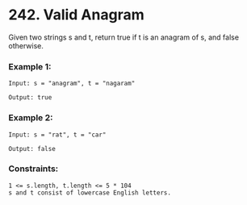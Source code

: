 # 242. Valid Anagram
Given two strings s and t, return true if t is an anagram of s, and false otherwise.
### Example 1:
```
Input: s = "anagram", t = "nagaram"

Output: true
```
### Example 2:
```
Input: s = "rat", t = "car"

Output: false
```
### Constraints:
```
1 <= s.length, t.length <= 5 * 104
s and t consist of lowercase English letters.
```